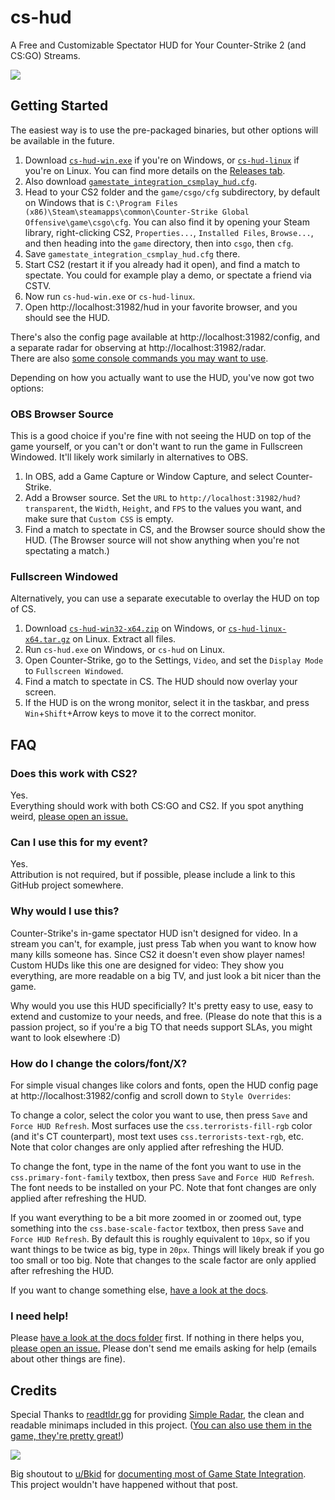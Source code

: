 # cs-hud
A Free and Customizable Spectator HUD for Your Counter-Strike 2 (and CS:GO) Streams.

![](assets/cs2-hud-screenshot-1080.png)

## Getting Started
The easiest way is to use the pre-packaged binaries, but other options will be available in the future.
<!-- TODO write, then link to more in-depth guides for running via yarn, docker -->

1. Download [`cs-hud-win.exe`](https://github.com/csmplay/cs-hud/releases/latest/download/cs-hud-win.exe) if you're on Windows, or [`cs-hud-linux`](https://github.com/csmplay/cs-hud/releases/latest/download/cs-hud-linux) if you're on Linux. You can find more details on the [Releases tab](https://github.com/drweissbrot/cs-hud/releases/latest).
1. Also download [`gamestate_integration_csmplay_hud.cfg`](https://github.com/csmplay/cs-hud/releases/latest/download/gamestate_integration_csmplay_hud.cfg).
1. Head to your CS2 folder and the `game/csgo/cfg` subdirectory, by default on Windows that is `C:\Program Files (x86)\Steam\steamapps\common\Counter-Strike Global Offensive\game\csgo\cfg`. You can also find it by opening your Steam library, right-clicking CS2, `Properties...`, `Installed Files`, `Browse...`, and then heading into the `game` directory, then into `csgo`, then `cfg`.
1. Save `gamestate_integration_csmplay_hud.cfg` there.
1. Start CS2 (restart it if you already had it open), and find a match to spectate. You could for example play a demo, or spectate a friend via CSTV.
1. Now run `cs-hud-win.exe` or `cs-hud-linux`.
1. Open http://localhost:31982/hud in your favorite browser, and you should see the HUD.

There's also the config page available at http://localhost:31982/config, and a separate radar for observing at http://localhost:31982/radar.  
There are also [some console commands you may want to use](docs/cvars.md).

Depending on how you actually want to use the HUD, you've now got two options:

### OBS Browser Source
This is a good choice if you're fine with not seeing the HUD on top of the game yourself, or you can't or don't want to run the game in Fullscreen Windowed.
It'll likely work similarly in alternatives to OBS.

1. In OBS, add a Game Capture or Window Capture, and select Counter-Strike.
1. Add a Browser source. Set the `URL` to `http://localhost:31982/hud?transparent`, the `Width`, `Height`, and `FPS` to the values you want, and make sure that `Custom CSS` is empty.
1. Find a match to spectate in CS, and the Browser source should show the HUD. (The Browser source will not show anything when you're not spectating a match.)

### Fullscreen Windowed
Alternatively, you can use a separate executable to overlay the HUD on top of CS.

1. Download [`cs-hud-win32-x64.zip`](https://github.com/csmplay/cs-hud/releases/latest/download/cs-hud-win32-x64.zip) on Windows, or [`cs-hud-linux-x64.tar.gz`](https://github.com/csmplay/cs-hud/releases/latest/download/cs-hud-linux-x64.tar.gz) on Linux. Extract all files.
1. Run `cs-hud.exe` on Windows, or `cs-hud` on Linux.
1. Open Counter-Strike, go to the Settings, `Video`, and set the `Display Mode` to `Fullscreen Windowed`.
1. Find a match to spectate in CS. The HUD should now overlay your screen.
1. If the HUD is on the wrong monitor, select it in the taskbar, and press `Win`+`Shift`+Arrow keys to move it to the correct monitor.


## FAQ

### Does this work with CS2?
Yes.  
Everything should work with both CS:GO and CS2. If you spot anything weird, [please open an issue.](https://github.com/csmplay/cs-hud/issues)

### Can I use this for my event?
Yes.  
Attribution is not required, but if possible, please include a link to this GitHub project somewhere.

### Why would I use this?
Counter-Strike's in-game spectator HUD isn't designed for video.
In a stream you can't, for example, just press Tab when you want to know how many kills someone has.
Since CS2 it doesn't even show player names!  
Custom HUDs like this one are designed for video: They show you everything, are more readable on a big TV, and just look a bit nicer than the game.

Why would you use this HUD specificially? It's pretty easy to use, easy to extend and customize to your needs, and free.
(Please do note that this is a passion project, so if you're a big TO that needs support SLAs, you might want to look elsewhere :D)

### How do I change the colors/font/X?
For simple visual changes like colors and fonts, open the HUD config page at http://localhost:31982/config and scroll down to `Style Overrides`:

To change a color, select the color you want to use, then press `Save` and `Force HUD Refresh`.
Most surfaces use the `css.terrorists-fill-rgb` color (and it's CT counterpart), most text uses `css.terrorists-text-rgb`, etc.
Note that color changes are only applied after refreshing the HUD.

To change the font, type in the name of the font you want to use in the `css.primary-font-family` textbox, then press `Save` and `Force HUD Refresh`.
The font needs to be installed on your PC.
Note that font changes are only applied after refreshing the HUD.

If you want everything to be a bit more zoomed in or zoomed out, type something into the `css.base-scale-factor` textbox, then press `Save` and `Force HUD Refresh`.
By default this is roughly equivalent to `10px`, so if you want things to be twice as big, type in `20px`.
Things will likely break if you go too small or too big.
Note that changes to the scale factor are only applied after refreshing the HUD.

If you want to change something else, [have a look at the docs](docs/theming.md).

### I need help!
Please [have a look at the docs folder](https://github.com/csmplay/cs-hud/tree/master/docs) first.
If nothing in there helps you, [please open an issue.](https://github.com/csmplay/cs-hud/issues)
Please don't send me emails asking for help (emails about other things are fine).


## Credits
Special Thanks to [readtldr.gg](https://readtldr.gg) for providing [Simple Radar](https://readtldr.gg/simpleradar), the clean and readable minimaps included in this project.
([You can also use them in the game, they're pretty great!](https://readtldr.gg/simpleradar))

![](assets/simpleradar.webp)

Big shoutout to [u/Bkid](https://www.reddit.com/user/bkid) for [documenting most of Game State Integration](https://www.reddit.com/r/GlobalOffensive/comments/cjhcpy/game_state_integration_a_very_large_and_indepth).
This project wouldn't have happened without that post.
